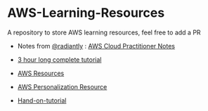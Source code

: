 # AWS-Learning-Resources
A repository to store AWS learning resources, feel free to add a PR 

- Notes from [@radiantly](https://github.com/radiantly) :  [AWS Cloud Practitioner Notes](https://www.notion.so/AWS-Cloud-Practitioner-notes-9a64970c93a345afbe04c2ba0eb2069b)

- [3 hour long complete tutorial](https://www.youtube.com/watch?v=XjPUyGKRjZs)
- [AWS Resources](https://aws.amazon.com/certification/certification-prep/?ch=tile&tile=prepare)
- [AWS Personalization Resource](https://docs.aws.amazon.com/personalize/latest/dg/what-is-personalize.html) 
- [Hand-on-tutorial](https://www.youtube.com/watch?v=Qz9w-DdIJRg)
